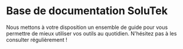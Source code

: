 # Base de documentation SoluTek

Nous mettons à votre disposition un ensemble de guide pour vous permettre de mieux utiliser vos outils au quotidien. N'hésitez pas à les consulter régulièrement !


